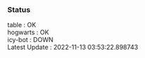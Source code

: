 ### Status


table : OK  
hogwarts : OK  
icy-bot : DOWN  
Latest Update : 2022-11-13 03:53:22.898743
